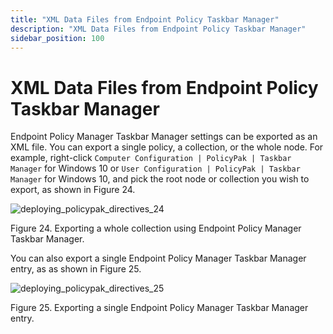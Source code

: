 ```yaml
---
title: "XML Data Files from Endpoint Policy Taskbar Manager"
description: "XML Data Files from Endpoint Policy Taskbar Manager"
sidebar_position: 100
---
```


# XML Data Files from Endpoint Policy Taskbar Manager

Endpoint Policy Manager Taskbar Manager settings can be exported as an XML file. You can export a
single policy, a collection, or the whole node. For example, right-click
`Computer Configuration | PolicyPak | Taskbar Manager` for Windows 10 or
`User Configuration | PolicyPak | Taskbar Manager` for Windows 10, and pick the root node or
collection you wish to export, as shown in Figure 24.

![deploying_policypak_directives_24](/images/endpointpolicymanager/mdm/xmldatafiles/deploying_endpointpolicymanager_directives_24.webp)

Figure 24. Exporting a whole collection using Endpoint Policy Manager Taskbar Manager.

You can also export a single Endpoint Policy Manager Taskbar Manager entry, as as shown in
Figure 25.

![deploying_policypak_directives_25](/images/endpointpolicymanager/mdm/xmldatafiles/deploying_endpointpolicymanager_directives_25.webp)

Figure 25. Exporting a single Endpoint Policy Manager Taskbar Manager entry.
